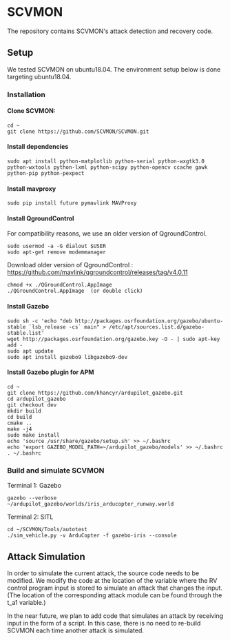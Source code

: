 # SCVMON
The repository contains SCVMON's attack detection and recovery code.

## Setup
We tested SCVMON on ubuntu18.04.
The environment setup below is done targeting ubuntu18.04.

### Installation 

#### Clone SCVMON:
```
cd ~
git clone https://github.com/SCVMON/SCVMON.git
```

#### Install dependencies
```
sudo apt install python-matplotlib python-serial python-wxgtk3.0 python-wxtools python-lxml python-scipy python-opencv ccache gawk python-pip python-pexpect
```

#### Install mavproxy
```
sudo pip install future pymavlink MAVProxy
```

#### Install QgroundControl
For compatibility reasons, we use an older version of QgroundControl.
```
sudo usermod -a -G dialout $USER
sudo apt-get remove modemmanager
```
Download older version of QgroundControl : https://github.com/mavlink/qgroundcontrol/releases/tag/v4.0.11

```
chmod +x ./QGroundControl.AppImage 
./QGroundControl.AppImage  (or double click)
```


#### Install Gazebo
```
sudo sh -c 'echo "deb http://packages.osrfoundation.org/gazebo/ubuntu-stable `lsb_release -cs` main" > /etc/apt/sources.list.d/gazebo-stable.list'
wget http://packages.osrfoundation.org/gazebo.key -O - | sudo apt-key add -
sudo apt update
sudo apt install gazebo9 libgazebo9-dev
```

#### Install Gazebo plugin for APM
```
cd ~
git clone https://github.com/khancyr/ardupilot_gazebo.git
cd ardupilot_gazebo
git checkout dev
mkdir build
cd build
cmake ..
make -j4
sudo make install
echo 'source /usr/share/gazebo/setup.sh' >> ~/.bashrc
echo 'export GAZEBO_MODEL_PATH=~/ardupilot_gazebo/models' >> ~/.bashrc
. ~/.bashrc
```

### Build and simulate SCVMON 

Terminal 1: Gazebo 
```
gazebo --verbose ~/ardupilot_gazebo/worlds/iris_arducopter_runway.world
```

Terminal 2: SITL
```
cd ~/SCVMON/Tools/autotest
./sim_vehicle.py -v ArduCopter -f gazebo-iris --console
```

## Attack Simulation

In order to simulate the current attack, the source code needs to be modified.
We modify the code at the location of the variable where the RV control program input is stored to simulate an attack that changes the input.
(The location of the corresponding attack module can be found through the t_a1 variable.)

In the near future, we plan to add code that simulates an attack by receiving input in the form of a script.
In this case, there is no need to re-build SCVMON each time another attack is simulated.


